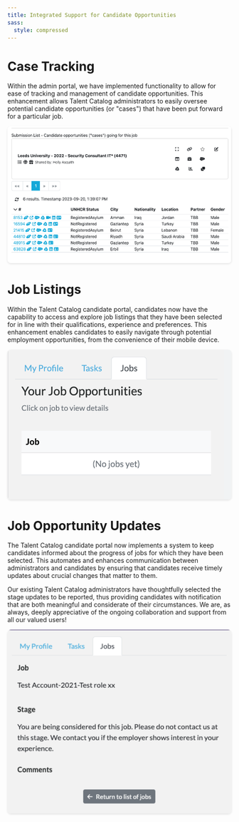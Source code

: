 ```yaml
---
title: Integrated Support for Candidate Opportunities
sass:
  style: compressed
---
```



<style>
.card-image-container {
  text-align: center;
}

.card-image {
  max-width: 100%;
  box-shadow: 0 2px 4px rgba(0, 0, 0, 0.1);
  border-radius: 8px;
}
</style>

# Case Tracking

Within the admin portal, we have implemented functionality to allow for ease of tracking and management of candidate 
opportunities. This enhancement allows Talent Catalog administrators to easily oversee potential candidate 
opportunities (or "cases") that have been put forward for a particular job.

<div class="card-image-container">
  <img src="./../assets/images/v210/CandidateOpportunities.png" alt="Job Opportunity Cases" class="card-image">
</div>

# Job Listings

Within the Talent Catalog candidate portal, candidates now have the capability to access and explore job listings that 
they have been selected for in line with their qualifications, experience and preferences. This enhancement enables 
candidates to easily navigate through potential employment opportunities, from the convenience of their mobile device.

<div class="card-image-container">
  <img src="./../assets/images/v210/JobListings.png" alt="Candidate Job Listings" class="card-image">
</div>

# Job Opportunity Updates

The Talent Catalog candidate portal now implements a system to keep candidates informed about the progress of jobs for 
which they have been selected. This automates and enhances communication between administrators and candidates by 
ensuring that candidates receive timely updates about crucial changes that matter to them. 

Our existing Talent Catalog administrators have thoughtfully selected the stage updates to be reported, thus providing 
candidates with notification that are both meaningful and considerate of their circumstances. We are, as always, deeply 
appreciative of the ongoing collaboration and support from all our valued users!

<div class="card-image-container">
  <img src="./../assets/images/v210/JobStageUpdates.png" alt="Candidate Job Stage Updates" class="card-image">
</div>
